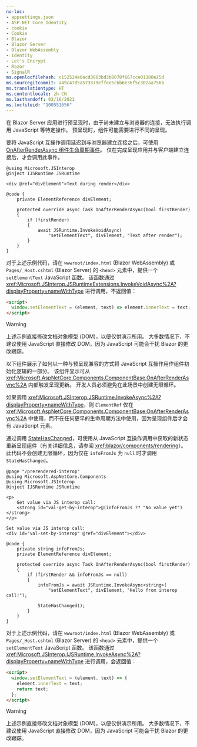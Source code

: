 ```yaml
---
no-loc:
- appsettings.json
- ASP.NET Core Identity
- cookie
- Cookie
- Blazor
- Blazor Server
- Blazor WebAssembly
- Identity
- Let's Encrypt
- Razor
- SignalR
ms.openlocfilehash: c152524e0acd3803bd3b8078f667cce01180e25d
ms.sourcegitcommit: a49c47d5a573379effee5c6b6e36f5c302aa756b
ms.translationtype: HT
ms.contentlocale: zh-CN
ms.lasthandoff: 02/16/2021
ms.locfileid: "100551656"
---
```

在 Blazor Server 应用进行预呈现时，由于尚未建立与浏览器的连接，无法执行调用 JavaScript 等特定操作。 预呈现时，组件可能需要进行不同的呈现。

要将 JavaScript 互操作调用延迟到与浏览器建立连接之后，可使用 [OnAfterRenderAsync 组件生命周期事件](xref:blazor/components/lifecycle#after-component-render)。 仅在完成呈现应用并与客户端建立连接后，才会调用此事件。

```cshtml
@using Microsoft.JSInterop
@inject IJSRuntime JSRuntime

<div @ref="divElement">Text during render</div>

@code {
    private ElementReference divElement;

    protected override async Task OnAfterRenderAsync(bool firstRender)
    {
        if (firstRender)
        {
            await JSRuntime.InvokeVoidAsync(
                "setElementText", divElement, "Text after render");
        }
    }
}
```

对于上述示例代码，请在 `wwwroot/index.html` (Blazor WebAssembly) 或 `Pages/_Host.cshtml` (Blazor Server) 的 `<head>` 元素中，提供一个 `setElementText` JavaScript 函数。 该函数通过 <xref:Microsoft.JSInterop.JSRuntimeExtensions.InvokeVoidAsync%2A?displayProperty=nameWithType> 进行调用，不返回值：

```html
<script>
  window.setElementText = (element, text) => element.innerText = text;
</script>
```

> [!WARNING]
> 上述示例直接修改文档对象模型 (DOM)，以便仅供演示所用。 大多数情况下，不建议使用 JavaScript 直接修改 DOM，因为 JavaScript 可能会干扰 Blazor 的更改跟踪。

以下组件展示了如何以一种与预呈现兼容的方式将 JavaScript 互操作用作组件初始化逻辑的一部分。 该组件显示可从 <xref:Microsoft.AspNetCore.Components.ComponentBase.OnAfterRenderAsync%2A> 内部触发呈现更新。 开发人员必须避免在此场景中创建无限循环。

如果调用 <xref:Microsoft.JSInterop.JSRuntime.InvokeAsync%2A?displayProperty=nameWithType>，则 `ElementRef` 仅在 <xref:Microsoft.AspNetCore.Components.ComponentBase.OnAfterRenderAsync%2A> 中使用，而不在任何更早的生命周期方法中使用，因为呈现组件后才会有 JavaScript 元素。

通过调用 [StateHasChanged](xref:blazor/components/lifecycle#state-changes)，可使用从 JavaScript 互操作调用中获取的新状态重新呈现组件（有关详细信息，请参阅 <xref:blazor/components/rendering>）。 此代码不会创建无限循环，因为仅在 `infoFromJs` 为 `null` 时才调用 `StateHasChanged`。

```cshtml
@page "/prerendered-interop"
@using Microsoft.AspNetCore.Components
@using Microsoft.JSInterop
@inject IJSRuntime JSRuntime

<p>
    Get value via JS interop call:
    <strong id="val-get-by-interop">@(infoFromJs ?? "No value yet")</strong>
</p>

Set value via JS interop call:
<div id="val-set-by-interop" @ref="divElement"></div>

@code {
    private string infoFromJs;
    private ElementReference divElement;

    protected override async Task OnAfterRenderAsync(bool firstRender)
    {
        if (firstRender && infoFromJs == null)
        {
            infoFromJs = await JSRuntime.InvokeAsync<string>(
                "setElementText", divElement, "Hello from interop call!");

            StateHasChanged();
        }
    }
}
```

对于上述示例代码，请在 `wwwroot/index.html` (Blazor WebAssembly) 或 `Pages/_Host.cshtml` (Blazor Server) 的 `<head>` 元素中，提供一个 `setElementText` JavaScript 函数。 该函数通过 <xref:Microsoft.JSInterop.IJSRuntime.InvokeAsync%2A?displayProperty=nameWithType> 进行调用，会返回值：

```html
<script>
  window.setElementText = (element, text) => {
    element.innerText = text;
    return text;
  };
</script>
```

> [!WARNING]
> 上述示例直接修改文档对象模型 (DOM)，以便仅供演示所用。 大多数情况下，不建议使用 JavaScript 直接修改 DOM，因为 JavaScript 可能会干扰 Blazor 的更改跟踪。
